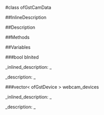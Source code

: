 #class ofGstCamData


<!--
_visible: True_
_advanced: False_
_istemplated: False_
-->

##InlineDescription






##Description





##Methods



##Variables



###bool bInited

<!--
_name: bInited_
_type: bool_
_access: public_
_version_started: 0.9.0_
_version_deprecated: _
_summary: _
_visible: True_
_constant: False_
_advanced: False_
-->

_inlined_description: _







_description: _







<!----------------------------------------------------------------------------->

###vector< ofGstDevice > webcam_devices

<!--
_name: webcam_devices_
_type: vector< ofGstDevice >_
_access: public_
_version_started: 0.9.0_
_version_deprecated: _
_summary: _
_visible: True_
_constant: False_
_advanced: False_
-->

_inlined_description: _







_description: _







<!----------------------------------------------------------------------------->

